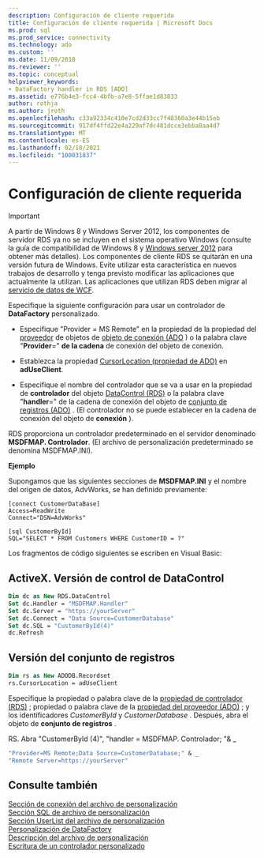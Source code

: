 ```yaml
---
description: Configuración de cliente requerida
title: Configuración de cliente requerida | Microsoft Docs
ms.prod: sql
ms.prod_service: connectivity
ms.technology: ado
ms.custom: ''
ms.date: 11/09/2018
ms.reviewer: ''
ms.topic: conceptual
helpviewer_keywords:
- DataFactory handler in RDS [ADO]
ms.assetid: e776b4e3-fcc4-4bfb-a7e8-5ffae1d83833
author: rothja
ms.author: jroth
ms.openlocfilehash: c33a92334c410e7cd2d33cc7f48360a3e44b15eb
ms.sourcegitcommit: 917df4ffd22e4a229af7dc481dcce3ebba0aa4d7
ms.translationtype: MT
ms.contentlocale: es-ES
ms.lasthandoff: 02/10/2021
ms.locfileid: "100031837"
---
```

# <a name="required-client-settings"></a>Configuración de cliente requerida
> [!IMPORTANT]
>  A partir de Windows 8 y Windows Server 2012, los componentes de servidor RDS ya no se incluyen en el sistema operativo Windows (consulte la guía de compatibilidad de Windows 8 y [Windows server 2012](https://www.microsoft.com/download/details.aspx?id=27416) para obtener más detalles). Los componentes de cliente RDS se quitarán en una versión futura de Windows. Evite utilizar esta característica en nuevos trabajos de desarrollo y tenga previsto modificar las aplicaciones que actualmente la utilizan. Las aplicaciones que utilizan RDS deben migrar al [servicio de datos de WCF](/dotnet/framework/wcf/).  
  
 Especifique la siguiente configuración para usar un controlador de **DataFactory** personalizado.  
  
-   Especifique "Provider = MS Remote" en la propiedad de la propiedad del [proveedor](../../reference/ado-api/provider-property-ado.md) de objetos de [objeto de conexión (ADO](../../reference/ado-api/connection-object-ado.md) ) o la palabra clave "**Provider**=" **de la cadena** de conexión del objeto de conexión.  
  
-   Establezca la propiedad [CursorLocation (propiedad de ADO)](../../reference/ado-api/cursorlocation-property-ado.md) en **adUseClient**.  
  
-   Especifique el nombre del controlador que se va a usar en la propiedad de **controlador** del objeto [DataControl (RDS)](../../reference/rds-api/datacontrol-object-rds.md) o la palabra clave "**handler**=" de la cadena de conexión del objeto de [conjunto de registros (ADO)](../../reference/ado-api/recordset-object-ado.md) . (El controlador no se puede establecer en la cadena de conexión del objeto de **conexión** ).  
  
 RDS proporciona un controlador predeterminado en el servidor denominado **MSDFMAP. Controlador**. (El archivo de personalización predeterminado se denomina MSDFMAP.INI).  
  
 **Ejemplo**  
  
 Supongamos que las siguientes secciones de **MSDFMAP.INI** y el nombre del origen de datos, AdvWorks, se han definido previamente:  
  
```console
[connect CustomerDataBase]  
Access=ReadWrite  
Connect="DSN=AdvWorks"  
  
[sql CustomerById]  
SQL="SELECT * FROM Customers WHERE CustomerID = ?"  
```  
  
 Los fragmentos de código siguientes se escriben en Visual Basic:  
  
## <a name="rdsdatacontrol-version"></a>ActiveX. Versión de control de DataControl  
  
```vb
Dim dc as New RDS.DataControl  
Set dc.Handler = "MSDFMAP.Handler"  
Set dc.Server = "https://yourServer"  
Set dc.Connect = "Data Source=CustomerDatabase"  
Set dc.SQL = "CustomerById(4)"  
dc.Refresh  
```  
  
## <a name="recordset-version"></a>Versión del conjunto de registros  
  
```vb
Dim rs as New ADODB.Recordset  
rs.CursorLocation = adUseClient  
```  
  
 Especifique la propiedad o palabra clave de la [propiedad de controlador (RDS)](../../reference/rds-api/handler-property-rds.md) ; propiedad o palabra clave de la [propiedad del proveedor (ADO)](../../reference/ado-api/provider-property-ado.md) ; y los identificadores *CustomerById* y *CustomerDatabase* . Después, abra el objeto de **conjunto de registros** .  
  
 RS. Abra "CustomerById (4)", "handler = MSDFMAP. Controlador; "& _  
  
```vb
"Provider=MS Remote;Data Source=CustomerDatabase;" & _  
"Remote Server=https://yourServer"  
```  
  
## <a name="see-also"></a>Consulte también  
 [Sección de conexión del archivo de personalización](./customization-file-connect-section.md)   
 [Sección SQL de archivo de personalización](./customization-file-sql-section.md)   
 [Sección UserList del archivo de personalización](./customization-file-userlist-section.md)   
 [Personalización de DataFactory](./datafactory-customization.md)   
 [Descripción del archivo de personalización](./understanding-the-customization-file.md)   
 [Escritura de un controlador personalizado](./writing-your-own-customized-handler.md)
